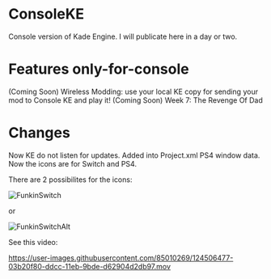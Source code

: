 # ConsoleKE
Console version of Kade Engine. I will publicate here in a day or two.



# Features only-for-console

(Coming Soon) Wireless Modding: use your local KE copy for sending your mod to Console KE and play it!
(Coming Soon) Week 7: The Revenge Of Dad


# Changes


Now KE do not listen for updates.
Added into Project.xml PS4 window data.
Now the icons are for Switch and PS4.


There are 2 possibilites for the icons:

![FunkinSwitch](https://user-images.githubusercontent.com/85010269/124506349-b9309300-ddcb-11eb-931f-b29016b84c8c.png)


or


![FunkinSwitchAlt](https://user-images.githubusercontent.com/85010269/124506389-cea5bd00-ddcb-11eb-9c33-99ad9f42af84.png)



See this video:




https://user-images.githubusercontent.com/85010269/124506477-03b20f80-ddcc-11eb-9bde-d62904d2db97.mov


